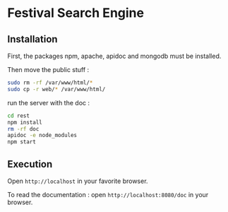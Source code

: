 # Festival Search Engine

## Installation

First, the packages npm, apache, apidoc and mongodb must be installed.

Then move the public stuff :

``` bash
sudo rm -rf /var/www/html/*
sudo cp -r web/* /var/www/html/
```

run the server with the doc :

``` bash
cd rest
npm install
rm -rf doc
apidoc -e node_modules
npm start
```

## Execution

Open `http://localhost` in your favorite browser.

To read the documentation : open `http://localhost:8080/doc` in your browser.
